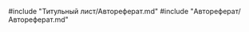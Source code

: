 <meta charset="UTF-8" />
<link rel="stylesheet" href="booklet.css" />

#include "Титульный лист/Автореферат.md"
#include "Автореферат/Автореферат.md"

